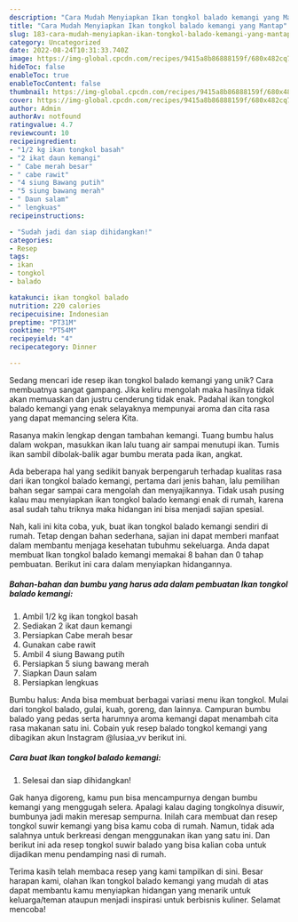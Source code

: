 ```yaml
---
description: "Cara Mudah Menyiapkan Ikan tongkol balado kemangi yang Mantap"
title: "Cara Mudah Menyiapkan Ikan tongkol balado kemangi yang Mantap"
slug: 183-cara-mudah-menyiapkan-ikan-tongkol-balado-kemangi-yang-mantap
category: Uncategorized
date: 2022-08-24T10:31:33.740Z
image: https://img-global.cpcdn.com/recipes/9415a8b86888159f/680x482cq70/ikan-tongkol-balado-kemangi-foto-resep-utama.jpg
hideToc: false
enableToc: true
enableTocContent: false
thumbnail: https://img-global.cpcdn.com/recipes/9415a8b86888159f/680x482cq70/ikan-tongkol-balado-kemangi-foto-resep-utama.jpg
cover: https://img-global.cpcdn.com/recipes/9415a8b86888159f/680x482cq70/ikan-tongkol-balado-kemangi-foto-resep-utama.jpg
author: Admin
authorAv: notfound
ratingvalue: 4.7
reviewcount: 10
recipeingredient:
- "1/2 kg ikan tongkol basah"
- "2 ikat daun kemangi"
- " Cabe merah besar"
- " cabe rawit"
- "4 siung Bawang putih"
- "5 siung bawang merah"
- " Daun salam"
- " lengkuas"
recipeinstructions:

- "Sudah jadi dan siap dihidangkan!"
categories:
- Resep
tags:
- ikan
- tongkol
- balado

katakunci: ikan tongkol balado 
nutrition: 220 calories
recipecuisine: Indonesian
preptime: "PT31M"
cooktime: "PT54M"
recipeyield: "4"
recipecategory: Dinner

---
```





Sedang mencari ide resep ikan tongkol balado kemangi yang unik? Cara membuatnya sangat gampang. Jika keliru mengolah maka hasilnya tidak akan memuaskan dan justru cenderung tidak enak. Padahal ikan tongkol balado kemangi yang enak selayaknya mempunyai aroma dan cita rasa yang dapat memancing selera Kita.





Rasanya makin lengkap dengan tambahan kemangi. Tuang bumbu halus dalam wokpan, masukkan ikan lalu tuang air sampai menutupi ikan. Tumis ikan sambil dibolak-balik agar bumbu merata pada ikan, angkat.

Ada beberapa hal yang sedikit banyak berpengaruh terhadap kualitas rasa dari ikan tongkol balado kemangi, pertama dari jenis bahan, lalu pemilihan bahan segar sampai cara mengolah dan menyajikannya. Tidak usah pusing kalau mau menyiapkan ikan tongkol balado kemangi enak di rumah, karena asal sudah tahu triknya maka hidangan ini bisa menjadi sajian spesial.






Nah, kali ini kita coba, yuk, buat ikan tongkol balado kemangi sendiri di rumah. Tetap dengan bahan sederhana, sajian ini dapat memberi manfaat dalam membantu menjaga kesehatan tubuhmu sekeluarga. Anda dapat membuat Ikan tongkol balado kemangi memakai 8 bahan dan 0 tahap pembuatan. Berikut ini cara dalam menyiapkan hidangannya.

<!--inarticleads1-->

##### Bahan-bahan dan bumbu yang harus ada dalam pembuatan Ikan tongkol balado kemangi:

1. Ambil 1/2 kg ikan tongkol basah
1. Sediakan 2 ikat daun kemangi
1. Persiapkan  Cabe merah besar
1. Gunakan  cabe rawit
1. Ambil 4 siung Bawang putih
1. Persiapkan 5 siung bawang merah
1. Siapkan  Daun salam
1. Persiapkan  lengkuas


Bumbu halus: Anda bisa membuat berbagai variasi menu ikan tongkol. Mulai dari tongkol balado, gulai, kuah, goreng, dan lainnya. Campuran bumbu balado yang pedas serta harumnya aroma kemangi dapat menambah cita rasa makanan satu ini. Cobain yuk resep balado tongkol kemangi yang dibagikan akun Instagram @lusiaa_vv berikut ini. 

<!--inarticleads2-->

##### Cara buat Ikan tongkol balado kemangi:


1. Selesai dan siap dihidangkan!

Gak hanya digoreng, kamu pun bisa mencampurnya dengan bumbu kemangi yang menggugah selera. Apalagi kalau daging tongkolnya disuwir, bumbunya jadi makin meresap sempurna. Inilah cara membuat dan resep tongkol suwir kemangi yang bisa kamu coba di rumah. Namun, tidak ada salahnya untuk berkreasi dengan menggunakan ikan yang satu ini. Dan berikut ini ada resep tongkol suwir balado yang bisa kalian coba untuk dijadikan menu pendamping nasi di rumah. 

Terima kasih telah membaca resep yang kami tampilkan di sini. Besar harapan kami, olahan Ikan tongkol balado kemangi yang mudah di atas dapat membantu kamu menyiapkan hidangan yang menarik untuk keluarga/teman ataupun menjadi inspirasi untuk berbisnis kuliner. Selamat mencoba!
